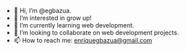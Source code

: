 - 👋 Hi, I’m @egbazua.
- 👀 I’m interested in grow up!
- 🌱 I’m currently learning web development.
- 💞️ I’m looking to collaborate on web development projects.
- 📫 How to reach me: enriquegbazua@gmail.com

<!---
egbazua/egbazua is a ✨ special ✨ repository because its `README.md` (this file) appears on your GitHub profile.
You can click the Preview link to take a look at your changes.
--->
